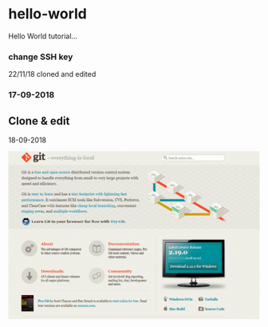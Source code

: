 # hello-world
Hello World tutorial...

### change SSH key 
22/11/18
cloned and edited

### 17-09-2018

## Clone & edit
18-09-2018

![git screenshot](images/git.png)

